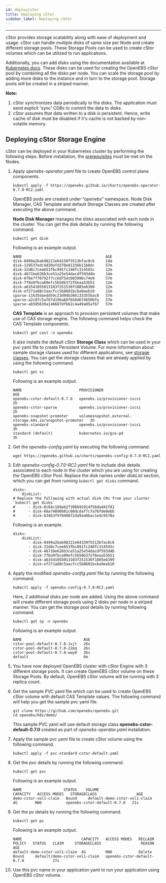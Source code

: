 ```yaml
---
id: deploycstor
title: Deploying cStor
sidebar_label: Deploying cStor
---
```

------

cStor provides storage scalability along with ease of deployment and usage. cStor can handle multiple disks of same size per Node and create different storage pools. These Storage Pools can be used to create cStor volumes which can be utilized to run applications. 

Additionally, you can add disks using the documentation available at [Kubernetes docs](https://cloud.google.com/compute/docs/disks/add-persistent-disk). These disks can be used for creating the OpenEBS cStor pool by combining all the disks per node. You can scale the storage pool by adding more disks to the instance and in turn to the storage pool. Storage pools will be created in a striped manner.

**Note:**

1. cStor synchronizes data periodically to the disks. The application must send explicit 'sync' CDBs to commit the data to disks.
2. cStor assumes that data written to a disk is persistent. Hence, write cache of disk must be disabled if it's cache is not backed by non-volatile memory.

## Deploying cStor Storage Engine 

cStor can be deployed in your Kubernetes cluster by performing the following steps. Before installation, the [prerequisites](/docs/next/prerequisites.html) must be met on the Nodes. 

1. Apply *openebs-operator.yaml* file to create OpenEBS control plane components. 

   ```
   kubectl apply -f https://openebs.github.io/charts/openebs-operator-0.7.0-RC2.yaml
   ```
   OpenEBS pods are created under “*openebs*” namespace. Node Disk Manager, CAS Template and default Storage Classes are created after executing the above command.

   **Node Disk Manager** manages the disks associated with each node in the cluster. You can get the disk details by running the following command.

   ```
   kubectl get disk
   ```

   Following is an example output.

   ```
   NAME                                      AGE
   disk-0499a2bab98221e64150f5513bfac8c6     14m
   disk-129537edc4d30afd270e81336b11b0dc     57m
   disk-32d8c7cee653fbc891fc240fc314593c     12m
   disk-4671be626b3ce51a25e54dacdf593d4b     14m
   disk-6f6e7f7679277cc6d75dc60399bc74e9     57m
   disk-7f8a9fbca89efc5b58b372f6eaa53b51     11m
   disk-a63541055013103f251530f1885e6399     12m
   disk-ef271a88c5aacfcc5b8601bcba9eeb10     11m
   sparse-11635daedd59c23d9db366133355bac8   57m
   sparse-a2c87c5af87d196a68f650d674650bfa   57m
   sparse-ab505639a146687dfb62c4a49a05afb7   57m
   ```

   **CAS Template** is an approach to provision persistent volumes that make use of CAS storage engine. The following command helps check the CAS Template components.

   ```
   kubectl get cast -n openebs
   ```

   It also installs the default cStor **Storage Class** which can be used in your pvc yaml file to create Persistent Volume. For more information about sample storage classes used for different applications, see [storage classes](/docs/next/setupstorageclasses.html). You can get the storage classes that are already applied by using the following command.

   ```
   kubectl get sc
   ```

   Following is an example output.

   ```
   NAME                          PROVISIONER                                                AGE
   openebs-cstor-default-0.7.0   openebs.io/provisioner-iscsi                               2h
   openebs-cstor-sparse          openebs.io/provisioner-iscsi                               2h
   openebs-snapshot-promoter     volumesnapshot.external-storage.k8s.io/snapshot-promoter   3h
   openebs-standard              openebs.io/provisioner-iscsi                               3h
   standard (default)            kubernetes.io/gce-pd                                       3h
   ```

2. Get the *openebs-config.yaml* by executing the following command.

   ```
   wget https://openebs.github.io/charts/openebs-config-0.7.0-RC2.yaml
   ```

3. Edit *openebs-config-0.7.0-RC2.yaml* file to include disk details associated to each node in the cluster which you are using for creating the OpenEBS cStor Pool. Replace the disk names under *diskList* section, which you can get from running `kubectl get disks` command.

   ```
   disks:
       diskList:
   # Replace the following with actual disk CRs from your cluster `kubectl get disks`
   #      - disk-0c84c169ab2f398b92914f56dad41f81
   #      - disk-66a74896b61c60dcdaf7c7a76fde0ebb
   #      - disk-b34b3f97840872da9aa0bac1edc9578a
   ```

   Following is an example.

   ```
   disks:
       diskList:
          - disk-0499a2bab98221e64150f5513bfac8c6
          - disk-32d8c7cee653fbc891fc240fc314593c
          - disk-4671be626b3ce51a25e54dacdf593d4b
          - disk-7f8a9fbca89efc5b58b372f6eaa53b51
          - disk-a63541055013103f251530f1885e6399
          - disk-ef271a88c5aacfcc5b8601bcba9eeb10
   ```

4. Apply the modified *openebs-config.yaml* file by running the following command.

   ```
   kubectl apply -f openebs-config-0.7.0-RC2.yaml
   ```

   Here, 2 additional disks per node are added. Using the above command will create different storage pools using 2 disks per node in a striped manner. You can get the storage pool details by running following command.

   ```
   kubectl get sp -n openebs
   ```

   Following is an example output.

   ```
   NAME                            AGE
   cstor-pool-default-0.7.0-1xjt   26s
   cstor-pool-default-0.7.0-22eq   26s
   cstor-pool-default-0.7.0-wwy8   26s
   default                         6m
   ```

5. You have now deployed OpenEBS cluster with cStor Engine with 3 different storage pools. It can create OpenEBS cStor volume on these Storage Pools. By default, OpenEBS cStor volume will be running with 3 replica count. 

6. Get the sample PVC yaml file which can be used to create OpenEBS cStor volume with default CAS Template values. The following command will help you get the sample pvc yaml file.

   ```
   git clone https://github.com/openebs/openebs.git
   cd openebs/k8s/demo/
   ```

   This sample PVC yaml will use default storage class **openebs-cstor-default-0.7.0** created as part of *openebs-operator.yaml* installation.

7. Apply the sample pvc yaml file to create cStor volume using the following command.

   ```
   kubectl apply -f pvc-standard-cstor-default.yaml
   ```

8. Get the pvc details by running the following command.

   ```
   kubectl get pvc
   ```

   Following is an example output.

   ```
   NAME                   STATUS    VOLUME                          CAPACITY   ACCESS MODES   STORAGECLASS                  AGE
   demo-cstor-vol1-claim   Bound     default-demo-cstor-vol1-claim   4G        RWO           openebs-cstor-default-0.7.0   21s
   ```

9. Get the pv details by running the following command.

    ```
    kubectl get pv
    ```

    Following is an example output.

    ```
    NAME                           CAPACITY   ACCESS MODES   RECLAIM POLICY   STATUS   CLAIM     STORAGECLASS                  REASON    AGE
    default-demo-cstor-vol1-claim  4G         RWO            Delete           Bound     default/demo-cstor-vol1-claim   openebs-cstor-default-0.7.0             27s
    ```

10. Use this pvc name in your application yaml to run your application using OpenEBS cStor volume.



<!-- Hotjar Tracking Code for https://docs.openebs.io -->
<script>
   (function(h,o,t,j,a,r){
       h.hj=h.hj||function(){(h.hj.q=h.hj.q||[]).push(arguments)};
       h._hjSettings={hjid:785693,hjsv:6};
       a=o.getElementsByTagName('head')[0];
       r=o.createElement('script');r.async=1;
       r.src=t+h._hjSettings.hjid+j+h._hjSettings.hjsv;
       a.appendChild(r);
   })(window,document,'https://static.hotjar.com/c/hotjar-','.js?sv=');
</script>
